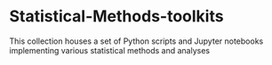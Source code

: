 # Statistical-Methods-toolkits
This collection houses a set of Python scripts and Jupyter notebooks implementing various statistical methods and analyses
